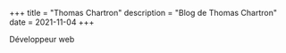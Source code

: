 +++
title = "Thomas Chartron"
description = "Blog de Thomas Chartron"
date = 2021-11-04
+++

Développeur web
